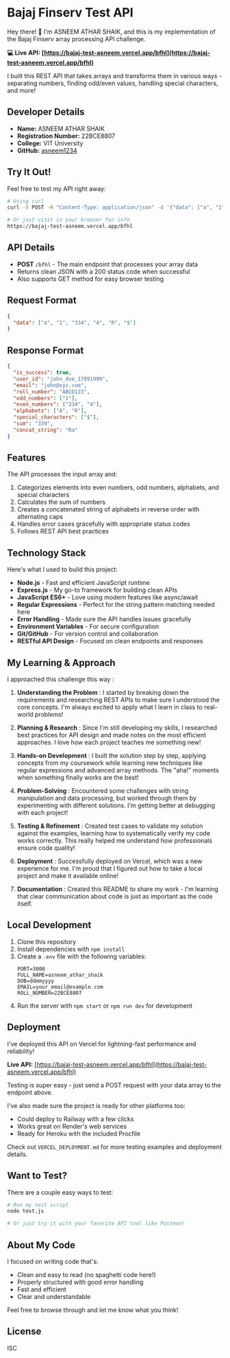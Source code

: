 # Bajaj Finserv Test API

Hey there! 👋 I'm ASNEEM ATHAR SHAIK, and this is my implementation of the Bajaj Finserv array processing API challenge.

**💻 Live API: [https://bajaj-test-asneem.vercel.app/bfhl](https://bajaj-test-asneem.vercel.app/bfhl)**

I built this REST API that takes arrays and transforms them in various ways - separating numbers, finding odd/even values, handling special characters, and more!

## Developer Details

- **Name:** ASNEEM ATHAR SHAIK
- **Registration Number:** 22BCE8807
- **College:** VIT University
- **GitHub:** [asneem1234](https://github.com/asneem1234)

## Try It Out!

Feel free to test my API right away:

```bash
# Using curl
curl -X POST -H "Content-Type: application/json" -d '{"data": ["a", "1", "334", "4", "R", "$"]}' https://bajaj-test-asneem.vercel.app/bfhl

# Or just visit in your browser for info
https://bajaj-test-asneem.vercel.app/bfhl
```

## API Details

- **POST** `/bfhl` - The main endpoint that processes your array data
- Returns clean JSON with a 200 status code when successful
- Also supports GET method for easy browser testing

## Request Format

```json
{
  "data": ["a", "1", "334", "4", "R", "$"]
}
```

## Response Format

```json
{
  "is_success": true,
  "user_id": "john_doe_17091999",
  "email": "john@xyz.com",
  "roll_number": "ABCD123",
  "odd_numbers": ["1"],
  "even_numbers": ["334", "4"],
  "alphabets": ["A", "R"],
  "special_characters": ["$"],
  "sum": "339",
  "concat_string": "Ra"
}
```

## Features

The API processes the input array and:
1. Categorizes elements into even numbers, odd numbers, alphabets, and special characters
2. Calculates the sum of numbers
3. Creates a concatenated string of alphabets in reverse order with alternating caps
4. Handles error cases gracefully with appropriate status codes
5. Follows REST API best practices

## Technology Stack

Here's what I used to build this project:

- **Node.js** - Fast and efficient JavaScript runtime
- **Express.js** - My go-to framework for building clean APIs
- **JavaScript ES6+** - Love using modern features like async/await
- **Regular Expressions** - Perfect for the string pattern matching needed here
- **Error Handling** - Made sure the API handles issues gracefully
- **Environment Variables** - For secure configuration
- **Git/GitHub** - For version control and collaboration
- **RESTful API Design** - Focused on clean endpoints and responses

## My Learning & Approach 

 I approached this challenge this way :

1. **Understanding the Problem** : I started by breaking down the requirements and researching REST APIs to make sure I understood the core concepts. I'm always excited to apply what I learn in class to real-world problems!

2. **Planning & Research** : Since I'm still developing my skills, I researched best practices for API design and made notes on the most efficient approaches. I love how each project teaches me something new!

3. **Hands-on Development** : I built the solution step by step, applying concepts from my coursework while learning new techniques like regular expressions and advanced array methods. The "aha!" moments when something finally works are the best!

4. **Problem-Solving** : Encountered some challenges with string manipulation and data processing, but worked through them by experimenting with different solutions. I'm getting better at debugging with each project!

5. **Testing & Refinement** : Created test cases to validate my solution against the examples, learning how to systematically verify my code works correctly. This really helped me understand how professionals ensure code quality!

6. **Deployment** : Successfully deployed on Vercel, which was a new experience for me. I'm proud that I figured out how to take a local project and make it available online!

7. **Documentation** : Created this README to share my work - I'm learning that clear communication about code is just as important as the code itself.



## Local Development

1. Clone this repository
2. Install dependencies with `npm install`
3. Create a `.env` file with the following variables:
   ```
   PORT=3000
   FULL_NAME=asneem_athar_shaik
   DOB=ddmmyyyy
   EMAIL=your_email@example.com
   ROLL_NUMBER=22BCE8807
   ```
4. Run the server with `npm start` or `npm run dev` for development

## Deployment

I've deployed this API on Vercel for lightning-fast performance and reliability! 

**Live API:** [https://bajaj-test-asneem.vercel.app/bfhl](https://bajaj-test-asneem.vercel.app/bfhl)

Testing is super easy - just send a POST request with your data array to the endpoint above.

I've also made sure the project is ready for other platforms too:
- Could deploy to Railway with a few clicks
- Works great on Render's web services
- Ready for Heroku with the included Procfile

Check out `VERCEL_DEPLOYMENT.md` for more testing examples and deployment details.

## Want to Test?

There are a couple easy ways to test:

```bash
# Run my test script
node test.js

# Or just try it with your favorite API tool like Postman!
```

## About My Code

I focused on writing code that's:
- Clean and easy to read (no spaghetti code here!)
- Properly structured with good error handling
- Fast and efficient
- Clear and understandable

Feel free to browse through and let me know what you think!

## License

ISC
